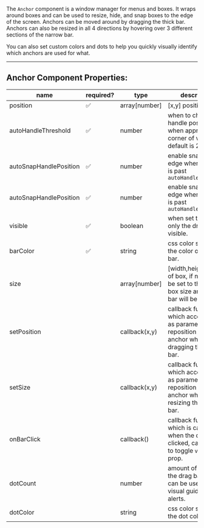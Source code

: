 The `Anchor` component is a window manager for menus and boxes. It wraps around boxes and can be used to resize, hide, and snap boxes to the edge of the screen. Anchors can be moved around by dragging the thick bar. Anchors can also be resized in all 4 directions by hovering over 3 different sections of the narrow bar.

You can also set custom colors and dots to help you quickly visually identify which anchors are used for what.

---
## Anchor Component Properties:
| name | required? | type | description  |
|---|---|---|---|
| position  | ✅ | array[number]  | [x,y] position array |
| autoHandleThreshold  | ✅ | number  | when to change the handle position when approaching corner of viewport. default is 20px |
| autoSnapHandlePosition  | ✅ | number  | enable snapping to edge when position is past `autoHandleThreshold` |
| autoSnapHandlePosition  | ✅ | number  | enable snapping to edge when position is past `autoHandleThreshold` |
| visible  | ✅ | boolean  | when set to false, only the drag bar is visible. |
| barColor  | ✅ | string  | css color string for the color of the drag bar. |
| size  |  | array[number]  | [width,height] size of box, if not set will be set to the default box size and resize bar will be hidden. |
| setPosition |  | callback(x,y)  | callback function which accepts x,y as parameters to reposition the anchor when dragging the drag bar. |
| setSize |  | callback(x,y)  | callback function which accepts x,y as parameters to reposition the anchor when resizing the resize bar. |
| onBarClick | | callback() | callback function which is called when the drag bar is clicked, can be used to toggle `visible` prop. |
| dotCount | | number | amount of dots in the drag bar, these can be used as visual guides or alerts. |
| dotColor | | string | css color string for the dot colors. |